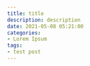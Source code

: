 ```yaml
---
title: title
description: description
date: 2021-05-08 05:21:00
categories:
- Lorem Ipsum
tags:
- test post
---
```


